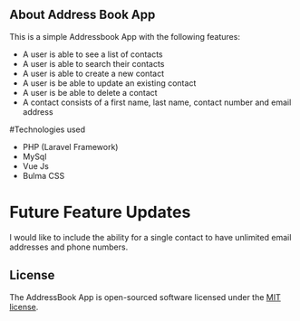 ## About Address Book App


This is a simple Addressbook App with the following features:

<ul>
<li>A user is able to see a list of contacts
<li>A user is able to search their contacts
<li>A user is able to create a new contact
<li>A user is be able to update an existing contact
<li>A user is be able to delete a contact
<li>A contact consists of a first name, last name, contact number and email address
</ul>

#Technologies used

<ul>
<li>PHP (Laravel Framework)
<li>MySql
<li>Vue Js
<li>Bulma CSS 
</ul>

# Future Feature Updates

I would like to include the ability for a single contact to have unlimited email addresses and phone numbers. 


## License

The AddressBook App is open-sourced software licensed under the [MIT license](https://opensource.org/licenses/MIT).

